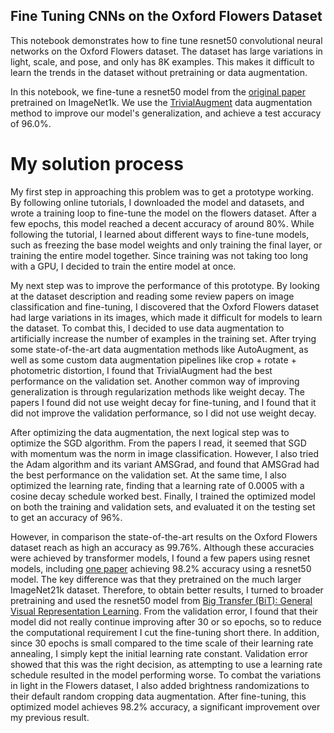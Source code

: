 ## Fine Tuning CNNs on the Oxford Flowers Dataset

This notebook demonstrates how to fine tune resnet50 convolutional neural networks on the Oxford Flowers dataset. The dataset has large variations in light, scale, and pose, and only has 8K examples. 
This makes it difficult to learn the trends in the dataset without pretraining or data augmentation.

In this notebook, we fine-tune a resnet50 model from the [original paper](https://arxiv.org/abs/1512.03385) pretrained on ImageNet1k. We use the [TrivialAugment](https://openaccess.thecvf.com/content/ICCV2021/papers/Muller_TrivialAugment_Tuning-Free_Yet_State-of-the-Art_Data_Augmentation_ICCV_2021_paper.pdf)
data augmentation method to improve our model's generalization, and achieve a test accuracy of 96.0%. 

# My solution process

My first step in approaching this problem was to get a prototype working. By following online tutorials, I downloaded the model and datasets, and wrote a training loop to fine-tune the model on the flowers dataset. After a few epochs, this model reached a decent accuracy of around 80%. While following the tutorial, I learned about different ways to fine-tune models, such as freezing the base model weights and only training the final layer, or training the entire model together. Since training was not taking too long with a GPU, I decided to train the entire model at once. 

My next step was to improve the performance of this prototype. By looking at the dataset description and reading some review papers on image classification and fine-tuning, I discovered that the Oxford Flowers dataset had large variations in its images, which made it difficult for models to learn the dataset. To combat this, I decided to use data augmentation to artificially increase the number of examples in the training set. After trying some state-of-the-art data augmentation methods like AutoAugment, as well as some custom data augmentation pipelines like crop + rotate + photometric distortion, I found that TrivialAugment had the best performance on the validation set. Another common way of improving generalization is through regularization methods like weight decay. The papers I found did not use weight decay for fine-tuning, and I found that it did not improve the validation performance, so I did not use weight decay.

After optimizing the data augmentation, the next logical step was to optimize the SGD algorithm. From the papers I read, it seemed that SGD with momentum was the norm in image classification. However, I also tried the Adam algorithm and its variant AMSGrad, and found that AMSGrad had the best performance on the validation set. At the same time, I also optimized the learning rate, finding that a learning rate of 0.0005 with a cosine decay schedule worked best. Finally, I trained the optimized model on both the training and validation sets, and evaluated it on the testing set to get an accuracy of 96%.

However, in comparison the state-of-the-art results on the Oxford Flowers dataset reach as high an accuracy as 99.76%. Although these accuracies were achieved by transformer models, I found a few papers using resnet models, including [one paper](https://arxiv.org/pdf/2106.00116v4.pdf) achieving 98.2% accuracy using a resnet50 model. The key difference was that they pretrained on the much larger ImageNet21k dataset. Therefore, to obtain better results, I turned to broader pretraining and used the resnet50 model from [Big Transfer (BiT): General Visual Representation Learning](https://arxiv.org/pdf/1912.11370.pdf). From the validation error, I found that their model did not really continue improving after 30 or so epochs, so to reduce the computational requirement I cut the fine-tuning short there. In addition, since 30 epochs is small compared to the time scale of their learning rate annealing, I simply kept the initial learning rate constant. Validation error showed that this was the right decision, as attempting to use a learning rate schedule resulted in the model performing worse. To combat the variations in light in the Flowers dataset, I also added brightness randomizations to their default random cropping data augmentation. After fine-tuning, this optimized model achieves 98.2% accuracy, a significant improvement over my previous result.
